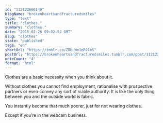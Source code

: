 ```yaml
---
id: "112122666140"
blogName: "brokenheartsandfracturedsmiles"
type: "text"
title: "clothes."
summary: "clothes."
date: "2015-02-26 09:02:54 GMT"
slug: "clothes"
state: "published"
tags: "eh"
shortUrl: "https://tmblr.co/ZDb_Wm1eR21oS"
postUrl: "https://brokenheartsandfracturedsmiles.tumblr.com/post/112122666140/clothes"
noteCount: "4"
format: "html"
---
```


Clothes are a basic necessity when you think about it. 

Without clothes you cannot find employment, rationalise with prospective partners or even convey any sort of viable authority. It is like the only thing between you and the outside world is fabric. 

You instantly become that much poorer, just for not wearing clothes. 

Except if you’re in the webcam business.